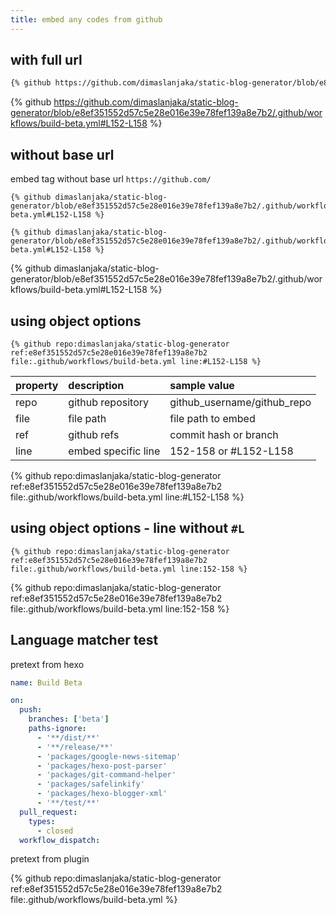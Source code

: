 ```yaml
---
title: embed any codes from github
---
```


## with full url
```markdown
{% github https://github.com/dimaslanjaka/static-blog-generator/blob/e8ef351552d57c5e28e016e39e78fef139a8e7b2/.github/workflows/build-beta.yml#L152-L158 %}
```

{% github https://github.com/dimaslanjaka/static-blog-generator/blob/e8ef351552d57c5e28e016e39e78fef139a8e7b2/.github/workflows/build-beta.yml#L152-L158 %}

## without base url
embed tag without base url `https://github.com/`

```nunjucks
{% github dimaslanjaka/static-blog-generator/blob/e8ef351552d57c5e28e016e39e78fef139a8e7b2/.github/workflows/build-beta.yml#L152-L158 %}
```

```nunjucks
{% github dimaslanjaka/static-blog-generator/blob/e8ef351552d57c5e28e016e39e78fef139a8e7b2/.github/workflows/build-beta.yml#L152-L158 %}
```

{% github dimaslanjaka/static-blog-generator/blob/e8ef351552d57c5e28e016e39e78fef139a8e7b2/.github/workflows/build-beta.yml#L152-L158 %}

## using object options

```nunjucks
{% github repo:dimaslanjaka/static-blog-generator ref:e8ef351552d57c5e28e016e39e78fef139a8e7b2 file:.github/workflows/build-beta.yml line:#L152-L158 %}
```

| property | description | sample value |
| :--- | :--- | :--- |
| repo | github repository | github_username/github_repo |
| file | file path | file path to embed |
| ref | github refs | commit hash or branch |
| line | embed specific line | 152-158 or #L152-L158 |

{% github repo:dimaslanjaka/static-blog-generator ref:e8ef351552d57c5e28e016e39e78fef139a8e7b2 file:.github/workflows/build-beta.yml line:#L152-L158 %}

## using object options - line without `#L`

```nunjucks
{% github repo:dimaslanjaka/static-blog-generator ref:e8ef351552d57c5e28e016e39e78fef139a8e7b2 file:.github/workflows/build-beta.yml line:152-158 %}
```

{% github repo:dimaslanjaka/static-blog-generator ref:e8ef351552d57c5e28e016e39e78fef139a8e7b2 file:.github/workflows/build-beta.yml line:152-158 %}

## Language matcher test

pretext from hexo
```yaml
name: Build Beta

on:
  push:
    branches: ['beta']
    paths-ignore:
      - '**/dist/**'
      - '**/release/**'
      - 'packages/google-news-sitemap'
      - 'packages/hexo-post-parser'
      - 'packages/git-command-helper'
      - 'packages/safelinkify'
      - 'packages/hexo-blogger-xml'
      - '**/test/**'
  pull_request:
    types:
      - closed
  workflow_dispatch:
```

pretext from plugin

{% github repo:dimaslanjaka/static-blog-generator ref:e8ef351552d57c5e28e016e39e78fef139a8e7b2 file:.github/workflows/build-beta.yml %}